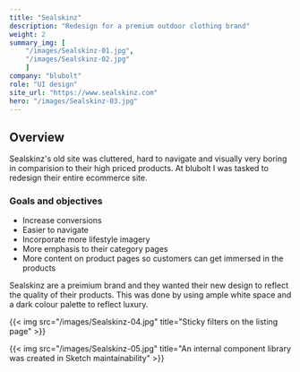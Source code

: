 ```yaml
---
title: "Sealskinz"
description: "Redesign for a premium outdoor clothing brand"
weight: 2
summary_img: [
    "/images/Sealskinz-01.jpg",
    "/images/Sealskinz-02.jpg"
    ]
company: "blubolt"
role: "UI design"
site_url: "https://www.sealskinz.com"
hero: "/images/Sealskinz-03.jpg"
---
```


## Overview

Sealskinz's old site was cluttered, hard to navigate and visually very boring in comparision to their high priced products. At blubolt I was tasked to redesign their entire ecommerce site.

### Goals and objectives

* Increase conversions
* Easier to navigate
* Incorporate more lifestyle imagery
* More emphasis to their category pages
* More content on product pages so customers can get immersed in the products

Sealskinz are a preimium brand and they wanted their new design to reflect the quality of their products. This was done by using ample white space and a dark colour palette to reflect luxury.

{{< img src="/images/Sealskinz-04.jpg" title="Sticky filters on the listing page" >}}

{{< img src="/images/Sealskinz-05.jpg" title="An internal component library was created in Sketch  maintainability" >}}